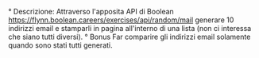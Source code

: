 ° Descrizione:
  Attraverso l'apposita API di Boolean
  https://flynn.boolean.careers/exercises/api/random/mail
  generare 10 indirizzi email e stamparli in pagina all'interno di una lista (non ci interessa che siano tutti diversi).
° Bonus
  Far comparire gli indirizzi email solamente quando sono stati tutti generati.
